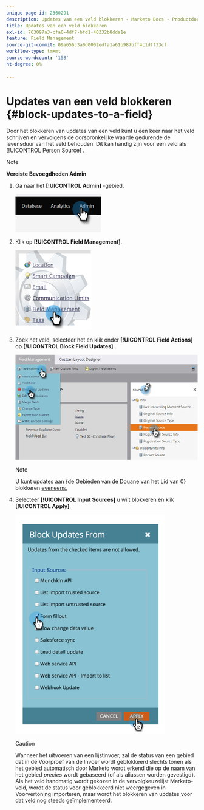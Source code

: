```yaml
---
unique-page-id: 2360291
description: Updates van een veld blokkeren - Marketo Docs - Productdocumentatie
title: Updates van een veld blokkeren
exl-id: 763097a3-cfa0-4df7-bfd1-40332b8dda1e
feature: Field Management
source-git-commit: 09a656c3a0d0002edfa1a61b987bff4c1dff33cf
workflow-type: tm+mt
source-wordcount: '158'
ht-degree: 0%

---
```


# Updates van een veld blokkeren {#block-updates-to-a-field}

Door het blokkeren van updates van een veld kunt u één keer naar het veld schrijven en vervolgens de oorspronkelijke waarde gedurende de levensduur van het veld behouden. Dit kan handig zijn voor een veld als [!UICONTROL Person Source] .

>[!NOTE]
>
>**Vereiste Bevoegdheden Admin**

1. Ga naar het **[!UICONTROL Admin]** -gebied.

   ![](assets/block-updates-to-a-field-1.png)

1. Klik op **[!UICONTROL Field Management]**.

   ![](assets/block-updates-to-a-field-2.png)

1. Zoek het veld, selecteer het en klik onder **[!UICONTROL Field Actions]** op **[!UICONTROL Block Field Updates]** .

   ![](assets/block-updates-to-a-field-3.png)

   >[!NOTE]
   >
   >U kunt updates aan {de Gebieden van de Douane van het Lid van 0} blokkeren [ eveneens.](/help/marketo/product-docs/core-marketo-concepts/programs/working-with-programs/program-member-custom-fields.md)

1. Selecteer **[!UICONTROL Input Sources]** u wilt blokkeren en klik **[!UICONTROL Apply]**.

   ![](assets/block-updates-to-a-field-4.png)

   >[!CAUTION]
   >
   >Wanneer het uitvoeren van een lijstinvoer, zal de status van een gebied dat in de Voorproef van de Invoer wordt geblokkeerd slechts tonen als het gebied automatisch door Marketo wordt erkend die op de naam van het gebied _precies_ wordt gebaseerd (of als aliassen worden gevestigd). Als het veld handmatig wordt gekozen in de vervolgkeuzelijst Marketo-veld, wordt de status voor geblokkeerd niet weergegeven in Voorvertoning importeren, maar wordt het blokkeren van updates voor dat veld nog steeds geïmplementeerd.
